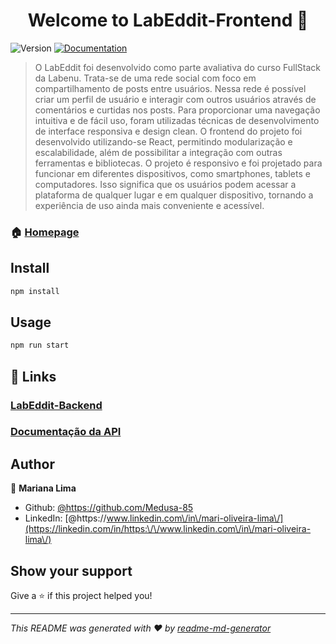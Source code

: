 <h1 align="center">Welcome to LabEddit-Frontend 👋</h1>
<p>
  <img alt="Version" src="https://img.shields.io/badge/version-0.1.0-blue.svg?cacheSeconds=2592000" />
  <a href="https://documenter.getpostman.com/view/24461431/2s93JxrMAc" target="_blank">
    <img alt="Documentation" src="https://img.shields.io/badge/documentation-yes-brightgreen.svg" />
  </a>
</p>

> O LabEddit foi desenvolvido como parte avaliativa do curso FullStack da Labenu. Trata-se de uma rede social com foco em compartilhamento de posts entre usuários. Nessa rede é possível criar um perfil de usuário e interagir com outros usuários através de comentários e curtidas nos posts. Para proporcionar uma navegação intuitiva e de fácil uso, foram utilizadas técnicas de desenvolvimento de interface responsiva e design clean. O frontend do projeto foi desenvolvido utilizando-se React, permitindo modularização e escalabilidade, além de possibilitar a integração com outras ferramentas e bibliotecas. O projeto é responsivo e foi projetado para funcionar em diferentes dispositivos, como smartphones, tablets e computadores. Isso significa que os usuários podem acessar a plataforma de qualquer lugar e em qualquer dispositivo, tornando a experiência de uso ainda mais conveniente e acessível.  

### 🏠 [Homepage](https://labeddit-by-mariana-lima.surge.sh/login)

## Install

```sh
npm install
```

## Usage

```sh
npm run start
```

## 🔗 Links

### [LabEddit-Backend](https://github.com/Medusa-85/labeddit-backend.git)
### [Documentação da API](https://documenter.getpostman.com/view/24461431/2s93JxrMAc)

## Author

👤 **Mariana Lima**

* Github: [@https:\/\/github.com\/Medusa-85](https://github.com/https:\/\/github.com\/Medusa-85)
* LinkedIn: [@https:\/\/www.linkedin.com\/in\/mari-oliveira-lima\/](https://linkedin.com/in/https:\/\/www.linkedin.com\/in\/mari-oliveira-lima\/)

## Show your support

Give a ⭐️ if this project helped you!

***
_This README was generated with ❤️ by [readme-md-generator](https://github.com/kefranabg/readme-md-generator)_
